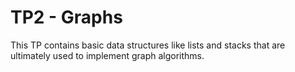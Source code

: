 # TP2 - Graphs

This TP contains basic data structures like lists and stacks that are ultimately used to implement graph algorithms.



